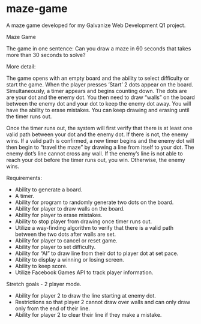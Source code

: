 # maze-game
A maze game developed for my Galvanize Web Development Q1 project.

Maze Game

The game in one sentence:
Can you draw a maze in 60 seconds that takes more than 30 seconds to solve?

More detail:

The game opens with an empty board and the ability to select difficulty or start the game. When the player presses ‘Start’ 2 dots appear on the board. Simultaneously, a timer appears and begins counting down. The dots are are your dot and the enemy dot. You then need to draw “walls” on the board between the enemy dot and your dot to keep the enemy dot away. You will have the ability to erase mistakes. You can keep drawing and erasing until the timer runs out.

Once the timer runs out, the system will first verify that there is at least one valid path between your dot and the enemy dot. If there is not, the enemy wins. If a valid path is confirmed, a new timer begins and the enemy dot will then begin to “travel the maze” by drawing a line from itself to your dot. The enemy dot’s line cannot cross any wall. If the enemy’s line is not able to reach your dot before the timer runs out, you win. Otherwise, the enemy wins.

Requirements:
- Ability to generate a board.
- A timer.
- Ability for program to randomly generate two dots on the board.
- Ability for player to draw walls on the board.
- Ability for player to erase mistakes.
- Ability to stop player from drawing once timer runs out.
- Utilize a way-finding algorithm to verify that there is a valid path between the two dots after walls are set.
- Ability for player to cancel or reset game.
- Ability for player to set difficulty.
- Ability for “AI” to draw line from their dot to player dot at set pace.
- Ability to display a winning or losing screen.
- Ability to keep score.
- Utilize Facebook Games API to track player information.

Stretch goals - 2 player mode.
- Ability for player 2 to draw the line starting at enemy dot.
- Restrictions so that player 2 cannot draw over walls and can only draw only from the end of their line.
- Ability for player 2 to clear their line if they make a mistake.
